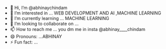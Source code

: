 - 👋 Hi, I’m @abhinaychindam
- 👀 I’m interested in ... WEB DEVELOPMENT AND AI ,MACHINE LEARNING
- 🌱 I’m currently learning ... MACHINE LEARNING
- 💞️ I’m looking to collaborate on ...
- 📫 How to reach me ... you dm me in insta @abhinay____chindam
- 😄 Pronouns: ...ABHINAY
- ⚡ Fun fact: ...

<!---
abhinaychindam/abhinaychindam is a ✨ special ✨ repository because its `README.md` (this file) appears on your GitHub profile.
You can click the Preview link to take a look at your changes.
--->
